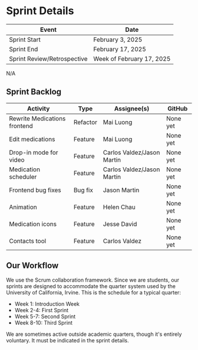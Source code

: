 Sprint Details
==============

| Event                       | Date                      |
| --------------------------- | ------------------------- |
| Sprint Start                | February 3, 2025          |
| Sprint End                  | February 17, 2025         |
| Sprint Review/Retrospective | Week of February 17, 2025 |

N/A

Sprint Backlog
--------------

| Activity                     | Type     | Assignee(s)                | GitHub   |
| ---------------------------- | -------- | -------------------------- | -------- |
| Rewrite Medications frontend | Refactor | Mai Luong                  | None yet |
| Edit medications             | Feature  | Mai Luong                  | None yet |
| Drop-in mode for video       | Feature  | Carlos Valdez/Jason Martin | None yet |
| Medication scheduler         | Feature  | Carlos Valdez/Jason Martin | None yet |
| Frontend bug fixes           | Bug fix  | Jason Martin               | None yet |
| Animation                    | Feature  | Helen Chau                 | None yet |
| Medication icons             | Feature  | Jesse David                | None yet |
| Contacts tool                | Feature  | Carlos Valdez              | None yet |

Our Workflow
------------

We use the Scrum collaboration framework. Since we are students, our sprints are
designed to accommodate the quarter system used by the University of California,
Irvine. This is the schedule for a typical quarter:

- Week 1: Introduction Week
- Week 2-4: First Sprint
- Week 5-7: Second Sprint
- Week 8-10: Third Sprint

We are sometimes active outside academic quarters, though it's entirely
voluntary. It must be indicated in the sprint details.
